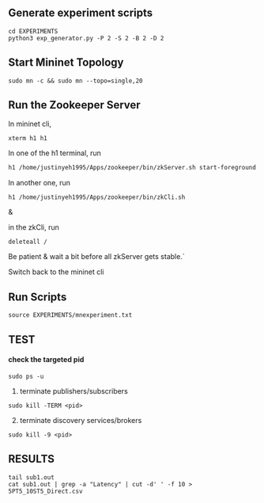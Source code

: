 ## Generate experiment scripts
```sh=
cd EXPERIMENTS
python3 exp_generator.py -P 2 -S 2 -B 2 -D 2
```

## Start Mininet Topology
```sh=
sudo mn -c && sudo mn --topo=single,20
```

## Run the Zookeeper Server

In mininet cli, 

```sh=
xterm h1 h1
```

In one of the h1 terminal, run
```sh
h1 /home/justinyeh1995/Apps/zookeeper/bin/zkServer.sh start-foreground 
```

In another one, run
```sh=
h1 /home/justinyeh1995/Apps/zookeeper/bin/zkCli.sh
```
& 

in the zkCli, run
```sh=
deleteall /
```

Be patient & wait a bit before all zkServer gets stable.`

Switch back to the mininet cli

## Run Scripts
```sh=
source EXPERIMENTS/mnexperiment.txt
```

## TEST 

<h4> check the targeted pid </h4>

```sh=
sudo ps -u
```  

1. terminate publishers/subscribers
```sh=
sudo kill -TERM <pid>
```

2. terminate discovery services/brokers
```sh=
sudo kill -9 <pid>
```

## RESULTS
```
tail sub1.out
cat sub1.out | grep -a "Latency" | cut -d' ' -f 10 > 5PT5_10ST5_Direct.csv
```
